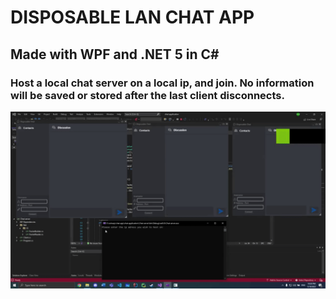# DISPOSABLE LAN CHAT APP
## Made with WPF and .NET 5 in C#
### Host a local chat server on a local ip, and join. No information will be saved or stored after the last client disconnects.

![](chat.gif)